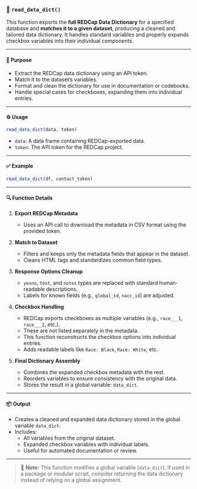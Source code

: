 ### 📘 `read_data_dict()`

This function exports the **full REDCap Data Dictionary** for a specified database and **matches it to a given dataset**, producing a cleaned and tailored data dictionary. It handles standard variables and properly expands checkbox variables into their individual components.

---

#### 🧠 Purpose

- Extract the REDCap data dictionary using an API token.
- Match it to the dataset’s variables.
- Format and clean the dictionary for use in documentation or codebooks.
- Handle special cases for checkboxes, expanding them into individual entries.

---

#### ⚙️ Usage

```r
read_data_dict(data, token)
```

- `data`: A data frame containing REDCap-exported data.
- `token`: The API token for the REDCap project.

---

#### ✅ Example

```r
read_data_dict(df, contact_token)
```

---

#### 🔍 Function Details

1. **Export REDCap Metadata**
   - Uses an API call to download the metadata in CSV format using the provided token.

2. **Match to Dataset**
   - Filters and keeps only the metadata fields that appear in the dataset.
   - Cleans HTML tags and standardizes common field types.

3. **Response Options Cleanup**
   - `yesno`, `text`, and `notes` types are replaced with standard human-readable descriptions.
   - Labels for known fields (e.g., `global_id`, `nacc_id`) are adjusted.

4. **Checkbox Handling**
   - REDCap exports checkboxes as multiple variables (e.g., `race___1`, `race___2`, etc.).
   - These are not listed separately in the metadata.
   - This function reconstructs the checkbox options into individual entries.
   - Adds readable labels like `Race: Black`, `Race: White`, etc.

5. **Final Dictionary Assembly**
   - Combines the expanded checkbox metadata with the rest.
   - Reorders variables to ensure consistency with the original data.
   - Stores the result in a global variable: `data_dict`.

---

#### 📦 Output

- Creates a cleaned and expanded data dictionary stored in the global variable `data_dict`.
- Includes:
  - All variables from the original dataset.
  - Expanded checkbox variables with individual labels.
  - Useful for automated documentation or review.

---

> 🔁 **Note:** This function modifies a global variable (`data_dict`). If used in a package or modular script, consider returning the data dictionary instead of relying on a global assignment.
